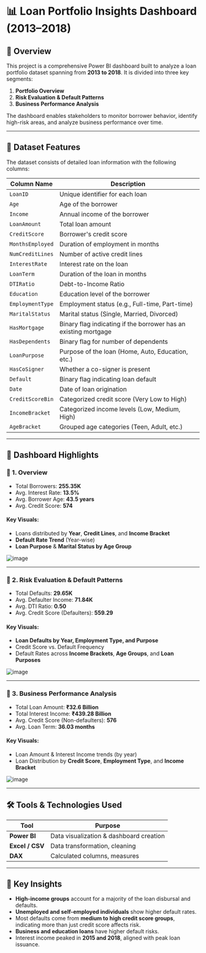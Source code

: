 # 📊 Loan Portfolio Insights Dashboard (2013–2018)

## 🧾 Overview

This project is a comprehensive Power BI dashboard built to analyze a loan portfolio dataset spanning from **2013 to 2018**. It is divided into three key segments:

1. **Portfolio Overview**
2. **Risk Evaluation & Default Patterns**
3. **Business Performance Analysis**

The dashboard enables stakeholders to monitor borrower behavior, identify high-risk areas, and analyze business performance over time.

---

## 📁 Dataset Features

The dataset consists of detailed loan information with the following columns:

| Column Name         | Description |
|---------------------|-------------|
| `LoanID`            | Unique identifier for each loan |
| `Age`               | Age of the borrower |
| `Income`            | Annual income of the borrower |
| `LoanAmount`        | Total loan amount |
| `CreditScore`       | Borrower's credit score |
| `MonthsEmployed`    | Duration of employment in months |
| `NumCreditLines`    | Number of active credit lines |
| `InterestRate`      | Interest rate on the loan |
| `LoanTerm`          | Duration of the loan in months |
| `DTIRatio`          | Debt-to-Income Ratio |
| `Education`         | Education level of the borrower |
| `EmploymentType`    | Employment status (e.g., Full-time, Part-time) |
| `MaritalStatus`     | Marital status (Single, Married, Divorced) |
| `HasMortgage`       | Binary flag indicating if the borrower has an existing mortgage |
| `HasDependents`     | Binary flag for number of dependents |
| `LoanPurpose`       | Purpose of the loan (Home, Auto, Education, etc.) |
| `HasCoSigner`       | Whether a co-signer is present |
| `Default`           | Binary flag indicating loan default |
| `Date`              | Date of loan origination |
| `CreditScoreBin`    | Categorized credit score (Very Low to High) |
| `IncomeBracket`     | Categorized income levels (Low, Medium, High) |
| `AgeBracket`        | Grouped age categories (Teen, Adult, etc.) |

---

## 📌 Dashboard Highlights

### 🔵 1. Overview
- Total Borrowers: **255.35K**
- Avg. Interest Rate: **13.5%**
- Avg. Borrower Age: **43.5 years**
- Avg. Credit Score: **574**

#### Key Visuals:
- Loans distributed by **Year**, **Credit Lines**, and **Income Bracket**
- **Default Rate Trend** (Year-wise)
- **Loan Purpose** & **Marital Status by Age Group**

![image](https://github.com/user-attachments/assets/3ac45f7d-276d-4b31-ad23-db4191faa08a)

---

### 🔴 2. Risk Evaluation & Default Patterns
- Total Defaults: **29.65K**
- Avg. Defaulter Income: **71.84K**
- Avg. DTI Ratio: **0.50**
- Avg. Credit Score (Defaulters): **559.29**

#### Key Visuals:
- **Loan Defaults by Year, Employment Type, and Purpose**
- Credit Score vs. Default Frequency
- Default Rates across **Income Brackets**, **Age Groups**, and **Loan Purposes**


![image](https://github.com/user-attachments/assets/0224a86b-b1e5-484c-a26a-934985e6bd64)

---

### 🔵 3. Business Performance Analysis
- Total Loan Amount: **₹32.6 Billion**
- Total Interest Income: **₹439.28 Billion**
- Avg. Credit Score (Non-defaulters): **576**
- Avg. Loan Term: **36.03 months**

#### Key Visuals:
- Loan Amount & Interest Income trends (by year)
- Loan Distribution by **Credit Score**, **Employment Type**, and **Income Bracket**

![image](https://github.com/user-attachments/assets/4083374c-b2e5-4d98-a67e-7100608caa82)

---

## 🛠️ Tools & Technologies Used

| Tool      | Purpose                              |
|-----------|--------------------------------------|
| **Power BI** | Data visualization & dashboard creation |
| **Excel / CSV** | Data transformation, cleaning |
| **DAX** | Calculated columns, measures |

---

## 🚀 Key Insights

- **High-income groups** account for a majority of the loan disbursal and defaults.
- **Unemployed and self-employed individuals** show higher default rates.
- Most defaults come from **medium to high credit score groups**, indicating more than just credit score affects risk.
- **Business and education loans** have higher default risks.
- Interest income peaked in **2015 and 2018**, aligned with peak loan issuance.


